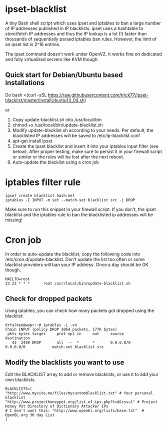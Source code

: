 ipset-blacklist
===============

A tiny Bash shell script which uses ipset and iptables to ban a large number of IP addresses published in IP blacklists. ipset uses a hashtable to store/fetch IP addresses and thus the IP lookup is a lot (!) faster than thousands of sequentially parsed iptables ban rules. However, the limit of an ipset list is 2^16 entries.

The ipset command doesn't work under OpenVZ. It works fine on dedicated and fully virtualized servers like KVM though.

## Quick start for Debian/Ubuntu based installations
Do
bash <(curl -sSL https://raw.githubusercontent.com/trick77/ipset-blacklist/master/installUbuntu14_04.sh)

or
1. Copy update-blacklist.sh into /usr/local/bin
2. chmod +x /usr/local/bin/update-blacklist.sh
2. Modify update-blacklist.sh according to your needs. Per default, the blacklisted IP addresses will be saved to /etc/ip-blacklist.conf
3. apt-get install ipset
4. Create the ipset blacklist and insert it into your iptables input filter (see below). After proper testing, make sure to persist it in your firewall script or similar or the rules will be lost after the next reboot.
5. Auto-update the blacklist using a cron job

# iptables filter rule
```
ipset create blacklist hash:net
iptables -I INPUT -m set --match-set blacklist src -j DROP
```
Make sure to run this snippet in your firewall script. If you don't, the ipset blacklist and the iptables rule to ban the blacklisted ip addresses will be missing!

# Cron job
In order to auto-update the blacklist, copy the following code into /etc/cron.d/update-blacklist. Don't update the list too often or some blacklist providers will ban your IP address. Once a day should be OK though.
```
MAILTO=root
33 23 * * *      root /usr/local/bin/update-blacklist.sh
```

## Check for dropped packets
Using iptables, you can check how many packets got dropped using the blacklist:

```
drfalken@wopr:~# iptables -L -vn
Chain INPUT (policy DROP 3064 packets, 177K bytes)
 pkts bytes target     prot opt in     out     source               destination
   43  2498 DROP       all  --  *      *       0.0.0.0/0            0.0.0.0/0            match-set blacklist src
```

## Modify the blacklists you want to use
Edit the BLACKLIST array to add or remove blacklists, or use it to add your own blacklists.
```
BLACKLISTS=(
"http://www.mysite.me/files/mycustomblacklist.txt" # Your personal blacklist
"http://www.projecthoneypot.org/list_of_ips.php?t=d&rss=1" # Project Honey Pot Directory of Dictionary Attacker IPs
# I don't want this: "http://www.openbl.org/lists/base.txt"  # OpenBL.org 30 day List
)
```
